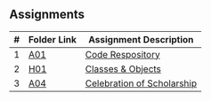 ## Assignments

|  #  | Folder Link | Assignment Description |
| :-: | ----------- | ---------------------- |
|  1  | [A01](./Assignments/A01/README.md)     | [Code Respository](./A01/README.md)|
|  2  | [H01](./Assignments/H01)  | [Classes & Objects](./H01/README.md)|
|  3  | [A04](./Assignments/A04/README.md)  | [Celebration of Scholarship](./A04/README.md)|
